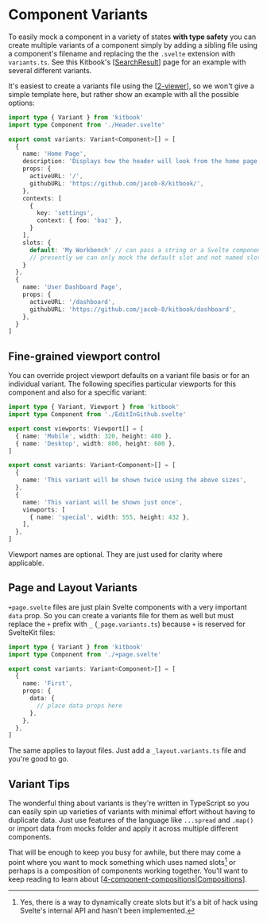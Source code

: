 # Component Variants

To easily mock a component in a variety of states **with type safety** you can create multiple variants of a component simply by adding a sibling file using a component's filename and replacing the the `.svelte` extension with `variants.ts`. See this Kitbook's [[SearchResult]] page for an example with several different variants.

It's easiest to create a variants file using the [[2-viewer]], so we won't give a simple template here, but rather show an example with all the possible options:

```ts title="Header.variants.ts"
import type { Variant } from 'kitbook'
import type Component from './Header.svelte'

export const variants: Variant<Component>[] = [
  {
    name: 'Home Page',
    description: 'Displays how the header will look from the home page',
    props: {
      activeURL: '/',
      githubURL: 'https://github.com/jacob-8/kitbook/',
    },
    contexts: [
      {
        key: 'settings',
        context: { foo: 'baz' },
      }
    ],
    slots: {
      default: 'My Workbench' // can pass a string or a Svelte component
      // presently we can only mock the default slot and not named slots until Svelte supports dynamically named slots since Kitbook needs to have the dynamically named slots feature to be able to mock named slots
    }
  },
  {
    name: 'User Dashboard Page',
    props: {
      activeURL: '/dashboard',
      githubURL: 'https://github.com/jacob-8/kitbook/dashboard',
    },
  }
]
```

## Fine-grained viewport control

You can override project viewport defaults on a variant file basis or for an individual variant. The following specifies particular viewports for this component and also for a specific variant:

```ts title="foo.variants.ts"
import type { Variant, Viewport } from 'kitbook'
import type Component from './EditInGithub.svelte'

export const viewports: Viewport[] = [
  { name: 'Mobile', width: 320, height: 480 },
  { name: 'Desktop', width: 800, height: 600 },
]

export const variants: Variant<Component>[] = [
  {
    name: 'This variant will be shown twice using the above sizes',
  },
  {
    name: 'This variant will be shown just once',
    viewports: [
      { name: 'special', width: 555, height: 432 },
    ],
  },
]
```

Viewport names are optional. They are just used for clarity where applicable.

## Page and Layout Variants

`+page.svelte` files are just plain Svelte components with a very important `data` prop. So you can create a variants file for them as well but must replace the `+` prefix with `_` (`_page.variants.ts`) because `+` is reserved for SvelteKit files:

```ts title="_page.variants.ts" {2, 8-10}
import type { Variant } from 'kitbook'
import type Component from './+page.svelte'

export const variants: Variant<Component>[] = [
  {
    name: 'First',
    props: {
      data: {
        // place data props here
      },
    },
  },
]
```

The same applies to layout files. Just add a `_layout.variants.ts` file and you're good to go.

## Variant Tips

The wonderful thing about variants is they're written in TypeScript so you can easily spin up varieties of variants with minimal effort without having to duplicate data. Just use features of the language like `...spread` and `.map()` or import data from mocks folder and apply it across multiple different components.

That will be enough to keep you busy for awhile, but there may come a point where you want to mock something which uses named slots[^1] or perhaps is a composition of components working together. You'll want to keep reading to learn about [[4-component-compositions|Compositions]].

[^1]: Yes, there is a way to dynamically create slots but it's a bit of hack using Svelte's internal API and hasn't been implemented.


[//begin]: # "Autogenerated link references for markdown compatibility"
[SearchResult]: ../lib/layout/sidebar/search/SearchResult.md "SearchResult"
[2-viewer]: 2-viewer.md "Viewer"
[4-component-compositions|Compositions]: 4-component-compositions.md "Component Compositions"
[//end]: # "Autogenerated link references"